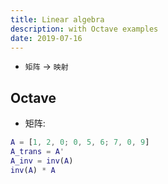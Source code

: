 ```yaml
---
title: Linear algebra
description: with Octave examples
date: 2019-07-16
---
```


* `矩阵` -> `映射`

## Octave

* 矩阵:

```matlab
A = [1, 2, 0; 0, 5, 6; 7, 0, 9]
A_trans = A'
A_inv = inv(A)
inv(A) * A
```
